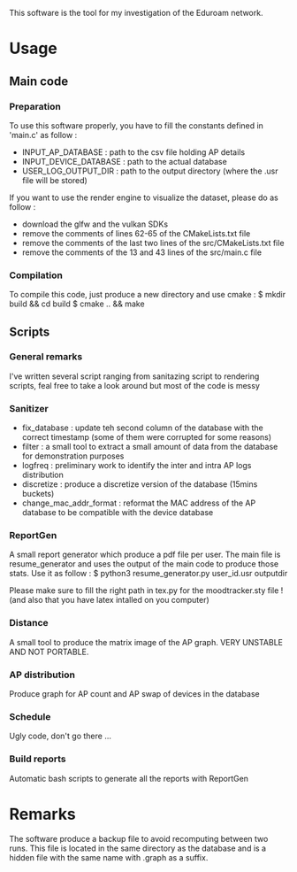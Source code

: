 This software is the tool for my investigation of the Eduroam network.

# Usage

## Main code

### Preparation

To use this software properly, you have to fill the constants defined in 'main.c' as follow :

- INPUT_AP_DATABASE : path to the csv file holding AP details
- INPUT_DEVICE_DATABASE : path to the actual database
- USER_LOG_OUTPUT_DIR : path to the output directory (where the .usr file will be stored)

If you want to use the render engine to visualize the dataset, please do as follow :
- download the glfw and the vulkan SDKs
- remove the comments of lines 62-65 of the CMakeLists.txt file
- remove the comments of the last two lines of the src/CMakeLists.txt file
- remove the comments of the 13 and 43 lines of the src/main.c file

### Compilation

To compile this code, just produce a new directory and use cmake :
$ mkdir build && cd build
$ cmake .. && make

## Scripts

### General remarks

I've written several script ranging from sanitazing script to rendering scripts,
feal free to take a look around but most of the code is messy

### Sanitizer

- fix_database : update teh second column of the database with the correct timestamp (some of them were corrupted for some reasons)
- filter : a small tool to extract a small amount of data from the database for demonstration purposes
- logfreq : preliminary work to identify the inter and intra AP logs distribution
- discretize : produce a discretize version of the database (15mins buckets)
- change_mac_addr_format : reformat the MAC address of the AP database to be compatible with the device database

### ReportGen

A small report generator which produce a pdf file per user. The main file is resume_generator and uses the output of the main code to produce those stats.
Use it as follow :
$ python3 resume_generator.py user_id.usr outputdir

Please make sure to fill the right path in tex.py for the moodtracker.sty file ! (and also that you have latex intalled on you computer)

### Distance

A small tool to produce the matrix image of the AP graph. VERY UNSTABLE AND NOT PORTABLE.

### AP distribution

Produce graph for AP count and AP swap of devices in the database

### Schedule

Ugly code, don't go there ...

### Build reports

Automatic bash scripts to generate all the reports with ReportGen

# Remarks

The software produce a backup file to avoid recomputing between two runs.
This file is located in the same directory as the database and is a
hidden file with the same name with .graph as a suffix.
